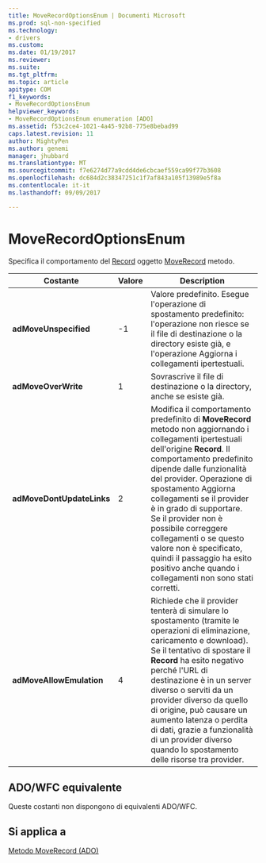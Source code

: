 ```yaml
---
title: MoveRecordOptionsEnum | Documenti Microsoft
ms.prod: sql-non-specified
ms.technology:
- drivers
ms.custom: 
ms.date: 01/19/2017
ms.reviewer: 
ms.suite: 
ms.tgt_pltfrm: 
ms.topic: article
apitype: COM
f1_keywords:
- MoveRecordOptionsEnum
helpviewer_keywords:
- MoveRecordOptionsEnum enumeration [ADO]
ms.assetid: f53c2ce4-1021-4a45-92b8-775e8bebad99
caps.latest.revision: 11
author: MightyPen
ms.author: genemi
manager: jhubbard
ms.translationtype: MT
ms.sourcegitcommit: f7e6274d77a9cdd4de6cbcaef559ca99f77b3608
ms.openlocfilehash: dc684d2c38347251c1f7af843a105f13989e5f8a
ms.contentlocale: it-it
ms.lasthandoff: 09/09/2017

---
```

# <a name="moverecordoptionsenum"></a>MoveRecordOptionsEnum
Specifica il comportamento del [Record](../../../ado/reference/ado-api/record-object-ado.md) oggetto [MoveRecord](../../../ado/reference/ado-api/moverecord-method-ado.md) metodo.  
  
|Costante|Valore|Description|  
|--------------|-----------|-----------------|  
|**adMoveUnspecified**|-1|Valore predefinito. Esegue l'operazione di spostamento predefinito: l'operazione non riesce se il file di destinazione o la directory esiste già, e l'operazione Aggiorna i collegamenti ipertestuali.|  
|**adMoveOverWrite**|1|Sovrascrive il file di destinazione o la directory, anche se esiste già.|  
|**adMoveDontUpdateLinks**|2|Modifica il comportamento predefinito di **MoveRecord** metodo non aggiornando i collegamenti ipertestuali dell'origine **Record**. Il comportamento predefinito dipende dalle funzionalità del provider. Operazione di spostamento Aggiorna collegamenti se il provider è in grado di supportare. Se il provider non è possibile correggere collegamenti o se questo valore non è specificato, quindi il passaggio ha esito positivo anche quando i collegamenti non sono stati corretti.|  
|**adMoveAllowEmulation**|4|Richiede che il provider tenterà di simulare lo spostamento (tramite le operazioni di eliminazione, caricamento e download). Se il tentativo di spostare il **Record** ha esito negativo perché l'URL di destinazione è in un server diverso o serviti da un provider diverso da quello di origine, può causare un aumento latenza o perdita di dati, grazie a funzionalità di un provider diverso quando lo spostamento delle risorse tra provider.|  
  
## <a name="adowfc-equivalent"></a>ADO/WFC equivalente  
 Queste costanti non dispongono di equivalenti ADO/WFC.  
  
## <a name="applies-to"></a>Si applica a  
 [Metodo MoveRecord (ADO)](../../../ado/reference/ado-api/moverecord-method-ado.md)
